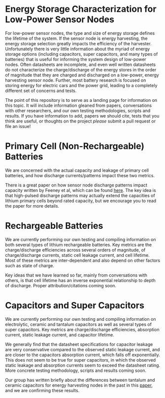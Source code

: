 Energy Storage Characterization for Low-Power Sensor Nodes
==========================================================

For low-power sensor nodes, the type and size of energy storage defines the 
lifetime of the system. If the sensor node is energy harvesting, the energy
storage selection greatly impacts the efficiency of the harvester. Unfortunately
there is very little information about the myriad of energy storage options 
(including capacitors, super capacitors, and many types of batteries) that 
is useful for informing the system design of low-power nodes. Often
datasheets are incomplete, and even well written datasheets do not
characterize the charge/discharge of the energy stores in the order of
magnitude that they are charged and discharged on a low-power, energy harvesting
sensor node. Further, most battery research is focused on storing energy
for electric cars and the power grid, leading to a completely different
set of concerns and tests. 

The point of this repository is to serve as a landing page for information
on this topic. It will include information gleaned from papers, conversations
with other researchers, and our own testing methodologies, scripts and results.
If you have information to add, papers we should cite, tests that you think are useful, 
or thoughts
on the project _please_ submit a pull request or file an issue!

# Primary Cell (Non-Rechargeable) Batteries

We are concerned with the actual capacity and leakage of primary
cell batteries, and how discharge currents/patterns impact these two metrics. 

There is a great paper on how sensor node discharge patterns
impact capacity written by Feeney et al, which can be found [here](http://ieeexplore.ieee.org/document/6814721/).
The key idea is that high-pulsed discharge patterns may actually extend the
capacities of lithium primary cells beyond rated capacity, but we encourage
you to read the paper for more details. 

# Rechargeable Batteries

We are currently performing our own testing and compiling information
on both several types of lithium rechargeable batteries. Key metrics
are the charge/discharge efficiencies across several orders of magnitude,
of charge/discharge currents, static cell leakage current, and cell lifetime.
Most of these metrics are inter-dependent and also depend on other factors such
as state of charge.

Key ideas that we have learned so far, mainly from conversations with others,
is that cell lifetime has an inverse exponential relationship to depth of
discharge. Proper attribution/citations coming soon.

# Capacitors and Super Capacitors

We are currently performing our own testing and compiling information
on electrolytic, ceramic and tantalum capacitors as well as
several types of super capacitors. Key metrics are
charge/discharge efficiencies, absorption current, static leakage current, 
and capacitor lifetime. 

We generally find that the datasheet specifications for capacitor
leakage are very conservative compared to the observed static leakage current,
and are closer to the capacitors absorption current, which falls off exponentially.
This does not seem to be true for super capacitors, in which the observed
static leakage and absorption currents seem to exceed the datasheet rating.
More concrete testing methodology, scripts and results coming soon.

Our group has written briefly about the differences between tantalum
and ceramic capacitors for energy harvesting nodes in the past in
this [paper](https://web.eecs.umich.edu/~prabal/pubs/papers/yerva12grafting.pdf),
and we are confirming these results.
